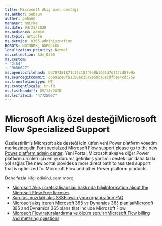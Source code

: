 ```yaml
---
title: Microsoft Akış özel desteği
ms.author: pebaum
author: pebaum
manager: mnirke
ms.date: 04/21/2020
ms.audience: Admin
ms.topic: article
ms.service: o365-administration
ROBOTS: NOINDEX, NOFOLLOW
localization_priority: Normal
ms.collection: Adm_O365
ms.custom:
- "2464"
- "9000627"
ms.openlocfilehash: bd787381871b1fc184f9e0b3662d7df13cd87e9b
ms.sourcegitcommit: c6692ce0fa1358ec3529e59ca0ecdfdea4cdc759
ms.translationtype: MT
ms.contentlocale: tr-TR
ms.lasthandoff: 09/14/2020
ms.locfileid: "47725067"
---
```

# <a name="microsoft-flow-specialized-support"></a><span data-ttu-id="30794-102">Microsoft Akış özel desteği</span><span class="sxs-lookup"><span data-stu-id="30794-102">Microsoft Flow Specialized Support</span></span>

<span data-ttu-id="30794-103">Özelleştirilmiş Microsoft akış desteği için lütfen yeni [Power platform yönetim merkezine](https://aka.ms/flowadminsupport)gidin.</span><span class="sxs-lookup"><span data-stu-id="30794-103">For specialized Microsoft Flow support please go to the new [Power platform admin center](https://aka.ms/flowadminsupport).</span></span> <span data-ttu-id="30794-104">Yeni Portal, Microsoft akışı ve diğer Power platform ürünleri için en iyi duruma getirilmiş yardımlı destek için daha fazla yol sağlar.</span><span class="sxs-lookup"><span data-stu-id="30794-104">The new portal provides a more direct path to assisted support that is optimized for Microsoft Flow and other Power platform products.</span></span>

<span data-ttu-id="30794-105">Daha fazla bilgi edinin:</span><span class="sxs-lookup"><span data-stu-id="30794-105">Learn more:</span></span>
- [<span data-ttu-id="30794-106">Microsoft Akış ücretsiz lisansları hakkında bilgi</span><span class="sxs-lookup"><span data-stu-id="30794-106">Information about the Microsoft Flow Free licenses</span></span>](https://go.microsoft.com/fwlink/?linkid=2095610)
- [<span data-ttu-id="30794-107">Kuruluşunuzdaki akış SSS</span><span class="sxs-lookup"><span data-stu-id="30794-107">Flow in your organization FAQ</span></span>](https://go.microsoft.com/fwlink/?linkid=2072608)
- [<span data-ttu-id="30794-108">Microsoft akış içeren Microsoft 365 ve Dynamics 365 planları</span><span class="sxs-lookup"><span data-stu-id="30794-108">Microsoft 365 and Dynamics 365 plans that include Microsoft Flow</span></span>](https://go.microsoft.com/fwlink/?linkid=2072406)
- [<span data-ttu-id="30794-109">Microsoft Flow faturalandırma ve ölçüm soruları</span><span class="sxs-lookup"><span data-stu-id="30794-109">Microsoft Flow billing and metering questions</span></span>](https://go.microsoft.com/fwlink/?linkid=2072612)